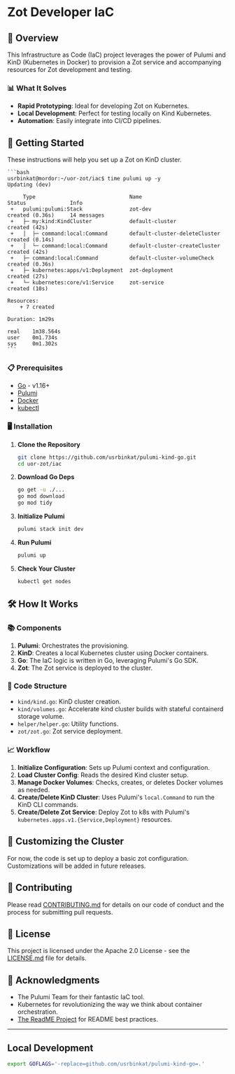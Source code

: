 # Zot Developer IaC

## 🌟 Overview

This Infrastructure as Code (IaC) project leverages the power of Pulumi and KinD (Kubernetes in Docker) to provision a Zot service and accompanying resources for Zot development and testing.

### 📊 What It Solves

- **Rapid Prototyping**: Ideal for developing Zot on Kubernetes.
- **Local Development**: Perfect for testing locally on Kind Kubernetes.
- **Automation**: Easily integrate into CI/CD pipelines.

## 🚀 Getting Started

These instructions will help you set up a Zot on KinD cluster.

    ```bash
    usrbinkat@mordor:~/uor-zot/iac$ time pulumi up -y
    Updating (dev)

         Type                              Name                           Status              Info
     +   pulumi:pulumi:Stack               zot-dev                        created (0.36s)     14 messages
     +   ├─ my:kind:KindCluster            default-cluster                created (42s)
     +   │  ├─ command:local:Command       default-cluster-deleteCluster  created (0.14s)
     +   │  └─ command:local:Command       default-cluster-createCluster  created (42s)
     +   ├─ command:local:Command          default-cluster-volumeCheck    created (0.36s)
     +   ├─ kubernetes:apps/v1:Deployment  zot-deployment                 created (27s)
     +   └─ kubernetes:core/v1:Service     zot-service                    created (10s)

    Resources:
        + 7 created

    Duration: 1m29s

    real    1m38.564s
    user    0m1.734s
    sys     0m1.302s
    ```

### 📋 Prerequisites

- [Go](https://golang.org/dl/) - v1.16+
- [Pulumi](https://www.pulumi.com/docs/get-started/install/)
- [Docker](https://www.docker.com/products/docker-desktop)
- [kubectl](https://kubernetes.io/docs/tasks/tools/install-kubectl/)

### 🖥️ Installation

1. **Clone the Repository**

    ```bash
    git clone https://github.com/usrbinkat/pulumi-kind-go.git
    cd uor-zot/iac
    ```

2. **Download Go Deps**

    ```bash
    go get -u ./...
    go mod download
    go mod tidy
    ```

3. **Initialize Pulumi**

    ```bash
    pulumi stack init dev
    ```

4. **Run Pulumi**

    ```bash
    pulumi up
    ```

5. **Check Your Cluster**

    ```bash
    kubectl get nodes
    ```

## 🛠️ How It Works

### 📚 Components

1. **Pulumi**: Orchestrates the provisioning.
2. **KinD**: Creates a local Kubernetes cluster using Docker containers.
3. **Go**: The IaC logic is written in Go, leveraging Pulumi's Go SDK.
4. **Zot**: The Zot service is deployed to the cluster.

### 🔨 Code Structure

- `kind/kind.go`: KinD cluster creation.
- `kind/volumes.go`: Accelerate kind cluster builds with stateful containerd storage volume.
- `helper/helper.go`: Utility functions.
- `zot/zot.go`: Zot service deployment.

### 📈 Workflow

1. **Initialize Configuration**: Sets up Pulumi context and configuration.
2. **Load Cluster Config**: Reads the desired Kind cluster setup.
3. **Manage Docker Volumes**: Checks, creates, or deletes Docker volumes as needed.
4. **Create/Delete KinD Cluster**: Uses Pulumi's `local.Command` to run the KinD CLI commands.
5. **Create/Delete Zot Service**: Deploy Zot to k8s with Pulumi's `kubernetes.apps.v1.{Service,Deployment}` resources.

## 📜 Customizing the Cluster

For now, the code is set up to deploy a basic zot configuration. Customizations will be added in future releases.

## 🤝 Contributing

Please read [CONTRIBUTING.md](../CONTRIBUTING.md) for details on our code of conduct and the process for submitting pull requests.

## 📄 License

This project is licensed under the Apache 2.0 License - see the [LICENSE.md](../LICENSE) file for details.

## 🙏 Acknowledgments

- The Pulumi Team for their fantastic IaC tool.
- Kubernetes for revolutionizing the way we think about container orchestration.
- [The ReadME Project](https://www.readme.com/the-readme-project) for README best practices.

-------------------------------------------------------

## Local Development

```bash
export GOFLAGS='-replace=github.com/usrbinkat/pulumi-kind-go=.'
```
